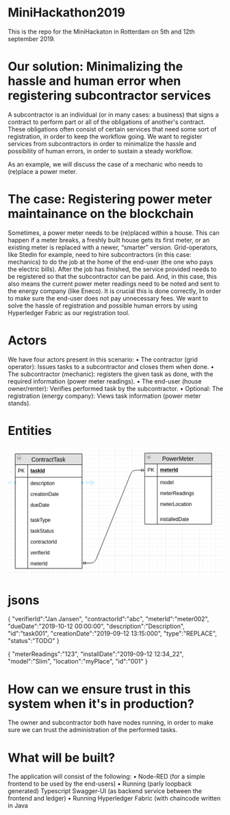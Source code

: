 # MiniHackathon2019

This is the repo for the MiniHackaton in Rotterdam on 5th and 12th september 2019.

# Our solution: Minimalizing the hassle and human error when registering subcontractor services
A subcontractor is an individual (or in many cases: a business) that signs a contract to perform part or all of the obligations of another's contract. These obligations often consist of certain services that need some sort of registration, in order to keep the workflow going. We want to register services from subcontractors in order to minimalize the hassle and possibility of human errors, in order to sustain a steady workflow.

As an example, we will discuss the case of a mechanic who needs to (re)place a power meter.

# The case: Registering power meter maintainance on the blockchain
Sometimes, a power meter needs to be (re)placed within a house. This can happen if a meter breaks, a freshly built house gets its first meter, or an existing meter is replaced with a newer, “smarter” version. Grid-operators, like Stedin for example, need to hire subcontractors (in this case: mechanics) to do the job at the home of the end-user (the one who pays the electric bills).
After the job has finished, the service provided needs to be registered so that the subcontractor can be paid. And, in this case, this also means the current power meter readings need to be noted and sent to the energy company (like Eneco). It is crucial this is done correctly, In order to make sure the end-user does not pay unnecessary fees.
We want to solve the hassle of registration and possible human errors by using Hyperledger Fabric as our registration tool.

# Actors
We have four actors present in this scenario:
    • The contractor (grid operator): Issues tasks to a subcontractor and closes them when done.
    • The subcontractor (mechanic): registers the given task as done, with the required information (power meter readings).
    • The end-user (house owner/renter): Verifies performed task by the subcontractor.
    • Optional: The registration (energy company): Views task information (power meter stands).
    
# Entities

![minihackathon-tabledesign.png](minihackathon-tabledesign.png)

# jsons

{
   "verifierId":"Jan Jansen",
   "contractorId":"abc",
   "meterId":"meter002",
   "dueDate":"2019-10-12 00:00:00",
   "description":"Description",
   "id":"task001",
   "creationDate":"2019-09-12 13:15:000",
   "type":"REPLACE",
   "status":"TODO"
}

{
   "meterReadings":"123",
   "installDate":"2019-09-12 12:34_22",
   "model":"Slim",
   "location":"myPlace",
   "id":"001"
}

# How can we ensure trust in this system when it's in production?
The owner and subcontractor both have nodes running, in order to make sure we can trust the administration of the performed tasks.

# What will be built?
The application will consist of the following:
    • Node-RED (for a simple frontend to be used by the end-users)
    • Running (parly loopback generated) Typescript Swagger-UI (as backend service between the frontend and ledger)
    • Running Hyperledger Fabric (with chaincode written in Java
